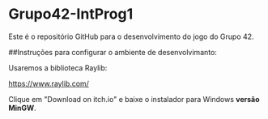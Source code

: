 # Grupo42-IntProg1
Este é o repositório GitHub para o desenvolvimento do jogo do Grupo 42.

##Instruções para configurar o ambiente de desenvolvimanto:

Usaremos a biblioteca Raylib:

https://www.raylib.com/

Clique em "Download on itch.io" e baixe o instalador para Windows **versão MinGW**.
